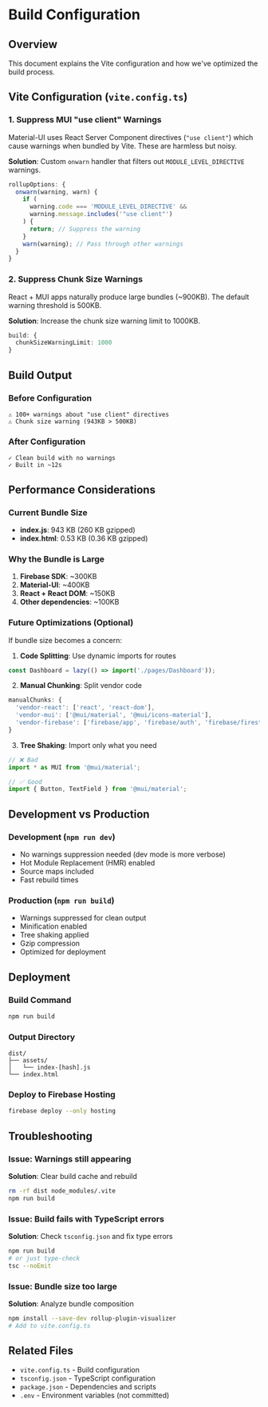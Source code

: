 # Build Configuration

## Overview
This document explains the Vite configuration and how we've optimized the build process.

## Vite Configuration (`vite.config.ts`)

### 1. **Suppress MUI "use client" Warnings**
Material-UI uses React Server Component directives (`"use client"`) which cause warnings when bundled by Vite. These are harmless but noisy.

**Solution**: Custom `onwarn` handler that filters out `MODULE_LEVEL_DIRECTIVE` warnings.

```typescript
rollupOptions: {
  onwarn(warning, warn) {
    if (
      warning.code === 'MODULE_LEVEL_DIRECTIVE' &&
      warning.message.includes('"use client"')
    ) {
      return; // Suppress the warning
    }
    warn(warning); // Pass through other warnings
  }
}
```

### 2. **Suppress Chunk Size Warnings**
React + MUI apps naturally produce large bundles (~900KB). The default warning threshold is 500KB.

**Solution**: Increase the chunk size warning limit to 1000KB.

```typescript
build: {
  chunkSizeWarningLimit: 1000
}
```

## Build Output

### Before Configuration
```
⚠ 100+ warnings about "use client" directives
⚠ Chunk size warning (943KB > 500KB)
```

### After Configuration
```
✓ Clean build with no warnings
✓ Built in ~12s
```

## Performance Considerations

### Current Bundle Size
- **index.js**: 943 KB (260 KB gzipped)
- **index.html**: 0.53 KB (0.36 KB gzipped)

### Why the Bundle is Large
1. **Firebase SDK**: ~300KB
2. **Material-UI**: ~400KB
3. **React + React DOM**: ~150KB
4. **Other dependencies**: ~100KB

### Future Optimizations (Optional)
If bundle size becomes a concern:

1. **Code Splitting**: Use dynamic imports for routes
```typescript
const Dashboard = lazy(() => import('./pages/Dashboard'));
```

2. **Manual Chunking**: Split vendor code
```typescript
manualChunks: {
  'vendor-react': ['react', 'react-dom'],
  'vendor-mui': ['@mui/material', '@mui/icons-material'],
  'vendor-firebase': ['firebase/app', 'firebase/auth', 'firebase/firestore']
}
```

3. **Tree Shaking**: Import only what you need
```typescript
// ❌ Bad
import * as MUI from '@mui/material';

// ✅ Good
import { Button, TextField } from '@mui/material';
```

## Development vs Production

### Development (`npm run dev`)
- No warnings suppression needed (dev mode is more verbose)
- Hot Module Replacement (HMR) enabled
- Source maps included
- Fast rebuild times

### Production (`npm run build`)
- Warnings suppressed for clean output
- Minification enabled
- Tree shaking applied
- Gzip compression
- Optimized for deployment

## Deployment

### Build Command
```bash
npm run build
```

### Output Directory
```
dist/
├── assets/
│   └── index-[hash].js
└── index.html
```

### Deploy to Firebase Hosting
```bash
firebase deploy --only hosting
```

## Troubleshooting

### Issue: Warnings still appearing
**Solution**: Clear build cache and rebuild
```bash
rm -rf dist node_modules/.vite
npm run build
```

### Issue: Build fails with TypeScript errors
**Solution**: Check `tsconfig.json` and fix type errors
```bash
npm run build
# or just type-check
tsc --noEmit
```

### Issue: Bundle size too large
**Solution**: Analyze bundle composition
```bash
npm install --save-dev rollup-plugin-visualizer
# Add to vite.config.ts
```

## Related Files
- `vite.config.ts` - Build configuration
- `tsconfig.json` - TypeScript configuration
- `package.json` - Dependencies and scripts
- `.env` - Environment variables (not committed)

